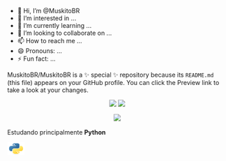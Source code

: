 - 👋 Hi, I’m @MuskitoBR
- 👀 I’m interested in ...
- 🌱 I’m currently learning ...
- 💞️ I’m looking to collaborate on ...
- 📫 How to reach me ...
- 😄 Pronouns: ...
- ⚡ Fun fact: ...

MuskitoBR/MuskitoBR is a ✨ special ✨ repository because its `README.md` (this file) appears on your GitHub profile.
You can click the Preview link to take a look at your changes.

<!-- Colocando os dois primeiros widgets lado a lado com o mesmo tamanho -->
<p align="center">
  <!-- Widget 1: Estatísticas do GitHub com tema escuro -->
  <img src="https://github-readme-stats.vercel.app/api?username=Mukito&show_icons=true&theme=dark" width="45%" />

  <!-- Widget 2: Estatísticas do GitHub com tema adaptável -->
  <img src="https://github-readme-stats.vercel.app/api?username=Mukito&show_icons=true" width="45%" />
</p>

<!-- Colocando o terceiro widget centralizado abaixo dos dois primeiros -->
<p align="center">
  <!-- Widget 3: Estatísticas de Linguagens com link para o repositório -->
  <a href="https://github.com/Mukito/convoychat">
    <img height="200" src="https://github-readme-stats.vercel.app/api/top-langs?username=Mukito&layout=compact&langs_count=8&card_width=320" />
  </a>
</p>

Estudando principalmente **Python** 
<div style="display: inline_block">
  <img align="top" alt="Python" height="30" width="40" src="https://raw.githubusercontent.com/devicons/devicon/master/icons/python/python-original.svg">
</div><br> 
